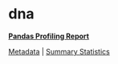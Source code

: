 # dna

[**Pandas Profiling Report**](https://epistasislab.github.io/pmlb/profile/dna.html)

[Metadata](metadata.yaml) | [Summary Statistics](summary_stats.tsv)

